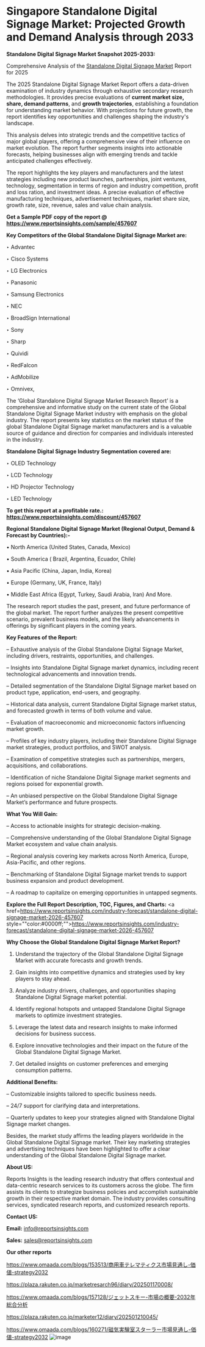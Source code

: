 # Singapore Standalone Digital Signage Market: Projected Growth and Demand Analysis through 2033

<strong>Standalone Digital Signage Market Snapshot 2025-2033:</strong>

Comprehensive Analysis of the <a href=https://www.reportsinsights.com/sample/457607>Standalone Digital Signage Market</a> Report for 2025

The 2025 Standalone Digital Signage Market Report offers a data-driven examination of industry dynamics through exhaustive secondary research methodologies. It provides precise evaluations of <strong>current market size, share, demand patterns</strong>, and <strong>growth trajectories</strong>, establishing a foundation for understanding market behavior. With projections for future growth, the report identifies key opportunities and challenges shaping the industry's landscape.

This analysis delves into strategic trends and the competitive tactics of major global players, offering a comprehensive view of their influence on market evolution. The report further segments insights into actionable forecasts, helping businesses align with emerging trends and tackle anticipated challenges effectively.

The report highlights the key players and manufacturers and the latest strategies including new product launches, partnerships, joint ventures, technology, segmentation in terms of region and industry competition, profit and loss ration, and investment ideas. A precise evaluation of effective manufacturing techniques, advertisement techniques, market share size, growth rate, size, revenue, sales and value chain analysis.

<strong>Get a Sample PDF copy of the report @ <a href=https://www.reportsinsights.com/sample/457607 style=color:#0000ff;>https://www.reportsinsights.com/sample/457607</a></strong>

<strong>Key Competitors of the Global Standalone Digital Signage Market are:</strong>

‣ Advantec

‣ Cisco Systems

‣ LG Electronics

‣ Panasonic

‣ Samsung Electronics

‣ NEC

‣ BroadSign International

‣ Sony

‣ Sharp

‣ Quividi

‣ RedFalcon

‣ AdMobilize

‣ Omnivex,

The ‘Global Standalone Digital Signage Market Research Report’ is a comprehensive and informative study on the current state of the Global Standalone Digital Signage Market industry with emphasis on the global industry. The report presents key statistics on the market status of the global Standalone Digital Signage market manufacturers and is a valuable source of guidance and direction for companies and individuals interested in the industry.

<strong>Standalone Digital Signage Industry Segmentation covered are:</strong>

‣ OLED Technology

‣ LCD Technology

‣ HD Projector Technology

‣ LED Technology

<strong>To get this report at a profitable rate.: <a href=https://www.reportsinsights.com/discount/457607 style=color:#0000ff;>https://www.reportsinsights.com/discount/457607</a></strong>

<strong>Regional Standalone Digital Signage Market (Regional Output, Demand &amp; Forecast by Countries):-</strong>

• North America (United States, Canada, Mexico)

• South America ( Brazil, Argentina, Ecuador, Chile)

• Asia Pacific (China, Japan, India, Korea)

• Europe (Germany, UK, France, Italy)

• Middle East Africa (Egypt, Turkey, Saudi Arabia, Iran) And More.

The research report studies the past, present, and future performance of the global market. The report further analyzes the present competitive scenario, prevalent business models, and the likely advancements in offerings by significant players in the coming years.

<strong>Key Features of the Report:</strong>

– Exhaustive analysis of the Global Standalone Digital Signage Market, including drivers, restraints, opportunities, and challenges.

– Insights into Standalone Digital Signage market dynamics, including recent technological advancements and innovation trends.

– Detailed segmentation of the Standalone Digital Signage market based on product type, application, end-users, and geography.

– Historical data analysis, current Standalone Digital Signage market status, and forecasted growth in terms of both volume and value.

– Evaluation of macroeconomic and microeconomic factors influencing market growth.

– Profiles of key industry players, including their Standalone Digital Signage market strategies, product portfolios, and SWOT analysis.

– Examination of competitive strategies such as partnerships, mergers, acquisitions, and collaborations.

– Identification of niche Standalone Digital Signage market segments and regions poised for exponential growth.

– An unbiased perspective on the Global Standalone Digital Signage Market’s performance and future prospects.

<strong>What You Will Gain:</strong>

– Access to actionable insights for strategic decision-making.

– Comprehensive understanding of the Global Standalone Digital Signage Market ecosystem and value chain analysis.

– Regional analysis covering key markets across North America, Europe, Asia-Pacific, and other regions.

– Benchmarking of Standalone Digital Signage market trends to support business expansion and product development.

– A roadmap to capitalize on emerging opportunities in untapped segments.

<strong>Explore the Full Report Description, TOC, Figures, and Charts:</strong>
<a href=https://www.reportsinsights.com/industry-forecast/standalone-digital-signage-market-2026-457607 style=""color:#0000ff;"">https://www.reportsinsights.com/industry-forecast/standalone-digital-signage-market-2026-457607</a>

<strong>Why Choose the Global Standalone Digital Signage Market Report?</strong>

1. Understand the trajectory of the Global Standalone Digital Signage Market with accurate forecasts and growth trends.

2. Gain insights into competitive dynamics and strategies used by key players to stay ahead.

3. Analyze industry drivers, challenges, and opportunities shaping Standalone Digital Signage market potential.

4. Identify regional hotspots and untapped Standalone Digital Signage markets to optimize investment strategies.

5. Leverage the latest data and research insights to make informed decisions for business success.

6. Explore innovative technologies and their impact on the future of the Global Standalone Digital Signage Market.

7. Get detailed insights on customer preferences and emerging consumption patterns.

<strong>Additional Benefits:</strong>

– Customizable insights tailored to specific business needs.

– 24/7 support for clarifying data and interpretations.

– Quarterly updates to keep your strategies aligned with Standalone Digital Signage market changes.

Besides, the market study affirms the leading players worldwide in the Global Standalone Digital Signage market. Their key marketing strategies and advertising techniques have been highlighted to offer a clear understanding of the Global Standalone Digital Signage market.

<strong><strong>About US</strong>:</strong>

Reports Insights is the leading research industry that offers contextual and data-centric research services to its customers across the globe. The firm assists its clients to strategize business policies and accomplish sustainable growth in their respective market domain. The industry provides consulting services, syndicated research reports, and customized research reports.

<strong>Contact US:</strong>

<p class=><b>Email:</b> <a href=mailto:info@reportsinsights.com>info@reportsinsights.com</a></p>
<p class=><b>Sales:</b> <a href=mailto:sales@reportsinsights.com>sales@reportsinsights.com</a></p>

<strong>Our other reports</strong>

<a href=https://www.omaada.com/blogs/153513/商用車テレマティクス市場見通し-価値-strategy2032>https://www.omaada.com/blogs/153513/商用車テレマティクス市場見通し-価値-strategy2032</a>

<a href=https://plaza.rakuten.co.jp/marketresarch96/diary/202501170008/>https://plaza.rakuten.co.jp/marketresarch96/diary/202501170008/</a>

<a href=https://www.omaada.com/blogs/157128/ジェットスキー-市場の概要-2032年総合分析>https://www.omaada.com/blogs/157128/ジェットスキー-市場の概要-2032年総合分析</a>

<a href=https://plaza.rakuten.co.jp/marketer12/diary/202501210045/>https://plaza.rakuten.co.jp/marketer12/diary/202501210045/</a>

<a href=https://www.omaada.com/blogs/160271/磁気実験室スターラー市場見通し-価値-strategy2032>https://www.omaada.com/blogs/160271/磁気実験室スターラー市場見通し-価値-strategy2032</a>
![image](https://github.com/user-attachments/assets/63d94cf2-488d-4c67-81ad-feba44d47f3f)
